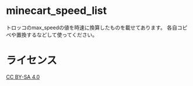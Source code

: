 # minecart_speed_list
トロッコのmax_speedの値を時速に換算したものを載せてあります。
各自コピペや置換するなどして使ってください。

# ライセンス
[CC BY-SA 4.0](https://creativecommons.org/licenses/by-sa/4.0/deed.ja)
